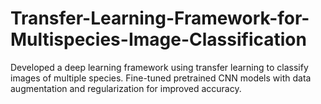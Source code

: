 # Transfer-Learning-Framework-for-Multispecies-Image-Classification
Developed a deep learning framework using transfer learning to classify images of multiple species. Fine-tuned pretrained CNN models with data augmentation and regularization for improved accuracy.
